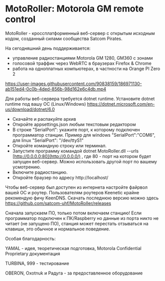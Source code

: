 # MotoRoller: Motorola GM remote control

MotoRoller - кроссплатформенный веб-сервер с открытым исходным кодом, созданный силами сообщества Satcom Pirates.

На сегодняшний день поддерживается:
- управление радиостанциями Motorola GM 1280, GM360 с зонами
- голосовой траффик через WebRTC в браузерах Firefox & Chrome
- работа на одноплатных компьютерах, в частности на Orange PI Zero 2

https://user-images.githubusercontent.com/90838159/186971130-ab151ed4-0c0b-4ded-856b-98d162e6c4db.mp4

Для работы веб-сервера требуется dotnet runtime. Установите dotnet runtime под вашу ОС (Linux/Windows) https://dotnet.microsoft.com/en-us/download/dotnet/6.0

- Скачайте и распакуйте архив
- Откройте appsettings.json любым текстовым редактором
- В строке "SerialPort": укажите порт, к которому подключен программатор станции. Пример для windows "SerialPort":"COM6", для linux "SerialPort": "/dev/ttyS1"
- Откройте командную строку или терминал.
- Запустите программу командой dotnet MotoRoller.dll --urls [http://0.0.0.0:80](http://0.0.0.0/) , где 80 - порт на котором будет запущен веб-сервер. Можно использовать другой порт по вашему усмотрению.
- Включите радиостанцию.
- Откройте браузер по адресу http://localhost/

Чтобы веб-сервер был доступен из интернета настройте файрвол вашей ОС и роутер. Пользователям роутеров Keenetic крайне рекомендую фичу KeenDNS.
Скачать последнюю версию можно здесь https://github.com/satcom-uhf/MotoRoller/releases

Сначала запускаем ПО, только потом включаем станцию! Если программатор подключен к ПК/Raspberry но данные из порта никто не читает (не запущено ПО), станция может перестать отзываться на клавиши, это обычное и нормальное поведение. 

Особая благодарность:

YAMAL - идея, теоретическая подготовка, Motorola Confidential Proprietary документация

TURBINA, 999 - тестирование

OBERON, Oxotnuk и Радуга - за предоставленное оборудование
